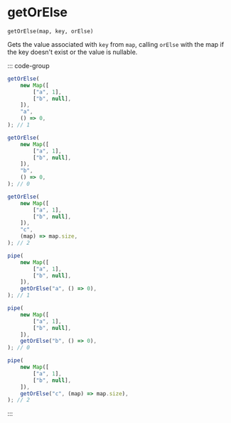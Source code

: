 # getOrElse

`getOrElse(map, key, orElse)`

Gets the value associated with `key` from `map`, calling `orElse` with the map if the key doesn't exist or the value is nullable.

::: code-group

```ts [data-first]
getOrElse(
    new Map([
        ["a", 1],
        ["b", null],
    ]),
    "a",
    () => 0,
); // 1

getOrElse(
    new Map([
        ["a", 1],
        ["b", null],
    ]),
    "b",
    () => 0,
); // 0

getOrElse(
    new Map([
        ["a", 1],
        ["b", null],
    ]),
    "c",
    (map) => map.size,
); // 2
```

```ts [data-last]
pipe(
    new Map([
        ["a", 1],
        ["b", null],
    ]),
    getOrElse("a", () => 0),
); // 1

pipe(
    new Map([
        ["a", 1],
        ["b", null],
    ]),
    getOrElse("b", () => 0),
); // 0

pipe(
    new Map([
        ["a", 1],
        ["b", null],
    ]),
    getOrElse("c", (map) => map.size),
); // 2
```

:::
